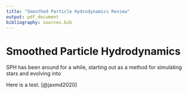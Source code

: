 ```yaml
---
title: "Smoothed Particle Hydrodynamics Review"
output: pdf_document
bibliography: sources.bib
---
```


# Smoothed Particle Hydrodynamics

SPH has been around for a while, starting out as a method for simulating stars and evolving into 

Here is a test. [@jaxmd2020]